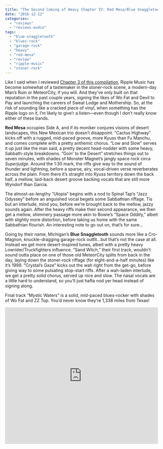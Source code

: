 ```yaml
---
title: "The Second Coming of Heavy Chapter IV: Red Mesa/Blue Snaggletooth split"
date: "2016-12-12"
categories: 
  - "reviews"
  - "reviews-audio"
tags: 
  - "blue-snaggletooth"
  - "blues-rock"
  - "garage-rock"
  - "heavy"
  - "red-mesa"
  - "review"
  - "ripple-music"
  - "stoner-rock"
---
```


Like I said when I reviewed [Chapter 3 of this compilation](https://hellbound.ca/2016/06/second-coming-heavy-chapter-iii-bonehawkkingnomad-split/), Ripple Music has become somewhat of a tastemaker in the stoner-rock scene, a modern-day Man’s Ruin or MeteorCity, if you will. And they’ve only built on that reputation in the past couple years, signing the likes of Wo Fat and Devil to Pay and launching the careers of Sweat Lodge and Mothership. So, at the risk of sounding like a cracked piece of vinyl, when something has the Ripple logo on it, I’m likely to give’r a listen—even though I don’t really know either of these bands.

**Red Mesa** occupies Side A, and if its moniker conjures visions of desert landscapes, this New Mexican trio doesn’t disappoint. “Cactus Highway” kicks off with a rugged, mid-paced groove, more Kyuss than Fu Manchu, and comes complete with a pretty anthemic chorus. “Low and Slow” serves it up just like the man said, a pretty decent head-nodder with some heavy, Sabbath-style breakdowns. “Goin’ to the Desert” stretches things out to seven minutes, with shades of Monster Magnet’s jangly space rock circa _Superjudge_. Around the 1:30 mark, the riffs give way to the sound of thunder and lightning, before a sparse, airy, vocal-driven verse reverberates across the plain. From there it’s straight into Kyuss territory down the back half, a mellow, laid-back desert groove backing vocals that are still more Wyndorf than Garcia.

The almost-as-lengthy “Utopia” begins with a nod to Spinal Tap’s “Jazz Odyssey” before an anguished vocal begets some Sabbathian riffage. Tis but an interlude, mind you, before we’re brought back to the mellow, jazzy sounds again. After the heavy riffs make their second appearance, we then get a mellow, shimmery passage more akin to Bowie’s “Space Oddity,” albeit with slightly more distortion, before taking us home with the same Sabbathian flourish. An interesting note to go out on, that’s for sure…

Going by their name, Michigan’s **Blue Snaggletooth** sounds more like a Cro-Magnon, knuckle-dragging garage-rock outfit…but that’s not the case at all. Instead we get more desert-inspired tunes, albeit with a pretty heavy Lowrider/Truckfighters influence. “Sand Witch,” their first track, wouldn’t sound outta place on one of those old MeteorCity splits from back in the day, laying down the stoner-rock riffage (for eight-and-a-half minutes) like it’s 1999. “Crystal’s Gaze” kicks out the wah right from the get-go, before giving way to some pulsating stop-start riffs. After a wah-laden interlude, we get a pretty solid chorus, served up nice and slow. The nasal vocals are a little hard to understand, so you’ll just hafta nod yer head instead of signing along.

Final track “Mystic Waters” is a solid, mid-paced blues-rocker with shades of Wo Fat and ZZ Top. You’d never know they’re 1,338 miles from Texas!

<iframe src="https://w.soundcloud.com/player/?url=https%3A//api.soundcloud.com/playlists/273677089&amp;color=ff5500&amp;auto_play=false&amp;hide_related=false&amp;show_comments=true&amp;show_user=true&amp;show_reposts=false" width="100%" height="450" frameborder="no" scrolling="no"></iframe>
